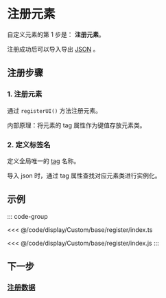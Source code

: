# 注册元素

自定义元素的第 1 步是： **注册元素**。

注册成功后可以导入导出 [JSON](/reference/property/json.md) 。

## 注册步骤

### 1. 注册元素

通过 `registerUI()` 方法注册元素。

内部原理：将元素的 tag 属性作为键值存放元素类。

### 2. 定义标签名

定义全局唯一的 [tag](/reference/property/layer.md#tag-string) 名称。

导入 json 时，通过 tag 属性查找对应元素类进行实例化。

## 示例

::: code-group

<<< @/code/display/Custom/base/register/index.ts

<<< @/code/display/Custom/base/register/index.js
:::

## 下一步

### [注册数据](/reference/display/custom/base/data.md)
